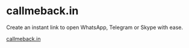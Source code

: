 # callmeback.in

Create an instant link to open WhatsApp, Telegram or Skype with ease.

[callmeback.in](https://callmeback.in)
